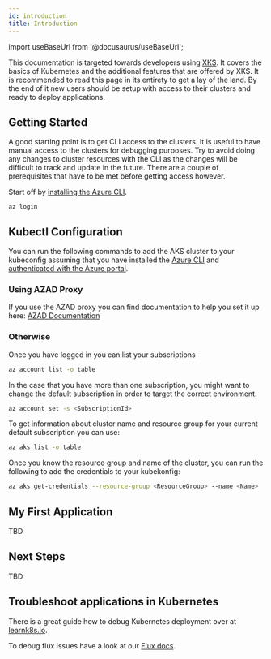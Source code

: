 ```yaml
---
id: introduction
title: Introduction
---
```


import useBaseUrl from '@docusaurus/useBaseUrl';

This documentation is targeted towards developers using [XKS](https://xenit.se/it-tjanster/kubernetes-framework/). It covers the basics of Kubernetes and the additional features that are offered by XKS. It is recommended to read this page in its entirety to get a lay of the land. By the end of it new users should be setup with access to their clusters and ready to deploy applications.

## Getting Started

A good starting point is to get CLI access to the clusters. It is useful to have manual access to the clusters for debugging purposes. Try to avoid
doing any changes to cluster resources with the CLI as the changes will be difficult to track and update in the future. There are a couple of
prerequisites that have to be met before getting access however.

Start off by [installing the Azure CLI](https://docs.microsoft.com/en-us/cli/azure/install-azure-cli).

```shell
az login
```

## Kubectl Configuration

You can run the following commands to add the AKS cluster to your kubeconfig assuming that you have installed the [Azure CLI](https://docs.microsoft.com/en-us/cli/azure/install-azure-cli)
and [authenticated with the Azure portal](https://docs.microsoft.com/en-us/cli/azure/authenticate-azure-cli).

### Using AZAD Proxy

If you use the AZAD proxy you can find documentation to help you set it up here: [AZAD Documentation](https://github.com/XenitAB/azad-kube-proxy)

### Otherwise

Once you have logged in you can list your subscriptions

```bash
az account list -o table
```

In the case that you have more than one subscription, you might want to change the default subscription in order to target the correct environment.

```bash
az account set -s <SubscriptionId>
```

To get information about cluster name and resource group for your current default subscription you can use:

```bash
az aks list -o table
```

Once you know the resource group and name of the cluster, you can run the following to add the credentials to your kubekonfig:

```bash
az aks get-credentials --resource-group <ResourceGroup> --name <Name>
```

## My First Application

TBD

## Next Steps

TBD

## Troubleshoot applications in Kubernetes

There is a great guide how to debug Kubernetes deployment over at [learnk8s.io](https://learnk8s.io/troubleshooting-deployments).

To debug flux issues have a look at our [Flux docs](flux.md).

